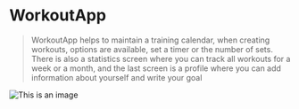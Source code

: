 # WorkoutApp

> WorkoutApp helps to maintain a training calendar, when creating workouts, 
> options are available, set a timer or the number of sets. There is also a statistics screen where you can track all workouts for a week or a month,
>  and the last screen is a profile where you can add information about yourself and write your goal

![This is an image](https://drive.google.com/file/d/1s0H9iLGvZAZiA5Iz1Ci3jfWNMWldbsj7/view?usp=sharing)

